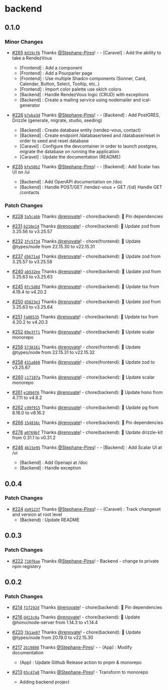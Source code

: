 # backend

## 0.1.0

### Minor Changes

- [#265](https://github.com/Stephane-Pires/caravel/pull/265) [`8d19cf6`](https://github.com/Stephane-Pires/caravel/commit/8d19cf643116e8c1f3e0e87aea4be24a2e945f21) Thanks [@Stephane-Pires](https://github.com/Stephane-Pires)! - - [Caravel] : Add the ability to take a RendezVous
  - [Frontend] : Add a <TakeRendezVousForm /> component
  - [Frontend] : Add a Pourparler page
  - [Frontend] : Use multiple Shadcn components (Sonner, Card, Calendar, Button, Select, Tooltip, etc..)
  - [Frontend] : Import color palette use oklch colors
  - [Backend] : Handle RendezVous logic (CRUD) with exceptions
  - [Backend] : Create a mailing service using nodemailer and ical-generator

- [#226](https://github.com/Stephane-Pires/caravel/pull/226) [`b7eba3d`](https://github.com/Stephane-Pires/caravel/commit/b7eba3de4fdc7f6bb4134664068d6c72ce2e1684) Thanks [@Stephane-Pires](https://github.com/Stephane-Pires)! - - [Backend] : Add PostGRES, Drizzle (generate, migrate, studio, seeding)
  - [Backend] : Create database entity (rendez-vous, contact)
  - [Backend] : Create endpoint /database/seed and /database/reset in order to seed and reset database
  - [Caravel] : Configure the devcontainer in order to launch postgres, migrate the database on running the application
  - [Caravel] : Update the documentation (README)

- [#235](https://github.com/Stephane-Pires/caravel/pull/235) [`bfe50b2`](https://github.com/Stephane-Pires/caravel/commit/bfe50b2ad3bc0a0cf8083012c78d5b620e3044e5) Thanks [@Stephane-Pires](https://github.com/Stephane-Pires)! - - [Backend] : Add Scalar has UI on /ui
  - [Backend] : Add OpenAPI documentation on /doc
  - [Backend] : Handle POST/GET /rendez-vous + GET /{id} Handle GET /contacts

### Patch Changes

- [#228](https://github.com/Stephane-Pires/caravel/pull/228) [`5a5cabb`](https://github.com/Stephane-Pires/caravel/commit/5a5cabb9c33e6f625bf9315714d483a6638a37b6) Thanks [@renovate](https://github.com/apps/renovate)! - chore(backend): 🧹 Pin dependencies

- [#231](https://github.com/Stephane-Pires/caravel/pull/231) [`6210e14`](https://github.com/Stephane-Pires/caravel/commit/6210e1439238603e2716e97401c187bea077091d) Thanks [@renovate](https://github.com/apps/renovate)! - chore(backend): 🧹 Update zod from 3.25.56 to v3.25.57

- [#232](https://github.com/Stephane-Pires/caravel/pull/232) [`3fc5f34`](https://github.com/Stephane-Pires/caravel/commit/3fc5f34db7c957db4cb96feea41e7019faa0e62a) Thanks [@renovate](https://github.com/apps/renovate)! - chore(frontend): 🧹 Update @types/node from 22.15.30 to v22.15.31

- [#237](https://github.com/Stephane-Pires/caravel/pull/237) [`d5671a4`](https://github.com/Stephane-Pires/caravel/commit/d5671a4367a0aada7dcb71ac411f996b4be203cf) Thanks [@renovate](https://github.com/apps/renovate)! - chore(backend): 🧹 Update zod from 3.25.57 to v3.25.58

- [#240](https://github.com/Stephane-Pires/caravel/pull/240) [`ab532ee`](https://github.com/Stephane-Pires/caravel/commit/ab532eeb000ad4df56a6cbc0ec2f5569dfac74a7) Thanks [@renovate](https://github.com/apps/renovate)! - chore(backend): 🧹 Update zod from 3.25.63 to v3.25.63

- [#245](https://github.com/Stephane-Pires/caravel/pull/245) [`0fc5d8d`](https://github.com/Stephane-Pires/caravel/commit/0fc5d8ddddadbe8212a4864ef1f791607b7785ba) Thanks [@renovate](https://github.com/apps/renovate)! - chore(backend): 🧹 Update tsx from 4.19.4 to v4.20.2

- [#250](https://github.com/Stephane-Pires/caravel/pull/250) [`d5823e3`](https://github.com/Stephane-Pires/caravel/commit/d5823e37c8343bfa4256cf72ff482520b8a59f6f) Thanks [@renovate](https://github.com/apps/renovate)! - chore(backend): 🧹 Update zod from 3.25.63 to v3.25.64

- [#251](https://github.com/Stephane-Pires/caravel/pull/251) [`fa00535`](https://github.com/Stephane-Pires/caravel/commit/fa0053589060a576e07b14c47efe08ceebe8dec3) Thanks [@renovate](https://github.com/apps/renovate)! - chore(backend): 🧹 Update tsx from 4.20.2 to v4.20.3

- [#252](https://github.com/Stephane-Pires/caravel/pull/252) [`09e3ff1`](https://github.com/Stephane-Pires/caravel/commit/09e3ff10cfdf4eb83e7a8a1c2020e39250bc061c) Thanks [@renovate](https://github.com/apps/renovate)! - chore(backend): 🧹 Update scalar monorepo

- [#256](https://github.com/Stephane-Pires/caravel/pull/256) [`5738161`](https://github.com/Stephane-Pires/caravel/commit/5738161bf8b296b6c8c841894a92d377b92de349) Thanks [@renovate](https://github.com/apps/renovate)! - chore(frontend): 🧹 Update @types/node from 22.15.31 to v22.15.32

- [#258](https://github.com/Stephane-Pires/caravel/pull/258) [`431a860`](https://github.com/Stephane-Pires/caravel/commit/431a8608d037d44d17dee55164c03d591d85ce20) Thanks [@renovate](https://github.com/apps/renovate)! - chore(frontend): 🧹 Update zod to v3.25.67

- [#260](https://github.com/Stephane-Pires/caravel/pull/260) [`c17107a`](https://github.com/Stephane-Pires/caravel/commit/c17107a4af2b2f0577a931054b74ea9f4ff11e61) Thanks [@renovate](https://github.com/apps/renovate)! - chore(backend): 🧹 Update scalar monorepo

- [#261](https://github.com/Stephane-Pires/caravel/pull/261) [`e18b6f6`](https://github.com/Stephane-Pires/caravel/commit/e18b6f61f4b05699b2cb66f2766f0f56b4c20a81) Thanks [@renovate](https://github.com/apps/renovate)! - chore(backend): 🧹 Update hono from 4.7.11 to v4.8.2

- [#262](https://github.com/Stephane-Pires/caravel/pull/262) [`c99f915`](https://github.com/Stephane-Pires/caravel/commit/c99f915b87b3014e1c603a28448d74730550038a) Thanks [@renovate](https://github.com/apps/renovate)! - chore(backend): 🧹 Update pg from 8.16.0 to v8.16.2

- [#266](https://github.com/Stephane-Pires/caravel/pull/266) [`154816c`](https://github.com/Stephane-Pires/caravel/commit/154816ce4942958684407612f0d2fb87202c63a2) Thanks [@renovate](https://github.com/apps/renovate)! - chore(backend): 🧹 Pin dependencies

- [#278](https://github.com/Stephane-Pires/caravel/pull/278) [`a0769bf`](https://github.com/Stephane-Pires/caravel/commit/a0769bf70bdfd55cca0f4559889dd98a3dce330a) Thanks [@renovate](https://github.com/apps/renovate)! - chore(backend): 🧹 Update drizzle-kit from 0.31.1 to v0.31.2

- [#246](https://github.com/Stephane-Pires/caravel/pull/246) [`4b15e95`](https://github.com/Stephane-Pires/caravel/commit/4b15e95d75d88fb25cbfb4976e32d79120cec0d5) Thanks [@Stephane-Pires](https://github.com/Stephane-Pires)! - - [Backend] : Add Scalar UI at /ui
  - [Backend] : Add Openapi at /doc
  - [Backend] : Handle exception

## 0.0.4

### Patch Changes

- [#224](https://github.com/Stephane-Pires/caravel/pull/224) [`da9123f`](https://github.com/Stephane-Pires/caravel/commit/da9123f0c4d5e774f40cc420a13a3386401835ba) Thanks [@Stephane-Pires](https://github.com/Stephane-Pires)! - - (Caravel) : Track changeset and version at root level
  - (Backend) : Update README

## 0.0.3

### Patch Changes

- [#222](https://github.com/Stephane-Pires/caravel/pull/222) [`718f6ae`](https://github.com/Stephane-Pires/caravel/commit/718f6aeeedfa50453310240076c27b137e9e1a44) Thanks [@Stephane-Pires](https://github.com/Stephane-Pires)! - Backend - change to private npm registery

## 0.0.2

### Patch Changes

- [#214](https://github.com/Stephane-Pires/caravel/pull/214) [`f1f292d`](https://github.com/Stephane-Pires/caravel/commit/f1f292d845aee25de3ad7aa20dc809626641f755) Thanks [@renovate](https://github.com/apps/renovate)! - chore(backend): 🧹 Pin dependencies

- [#216](https://github.com/Stephane-Pires/caravel/pull/216) [`d413c0a`](https://github.com/Stephane-Pires/caravel/commit/d413c0aea8fe5942b3dc773ca1aef25fef1800e7) Thanks [@renovate](https://github.com/apps/renovate)! - chore(backend): 🧹 Update @hono/node-server from 1.14.3 to v1.14.4

- [#220](https://github.com/Stephane-Pires/caravel/pull/220) [`7b1ae87`](https://github.com/Stephane-Pires/caravel/commit/7b1ae87237b5f20fbdb55c7f4b0b9a0e2713c35e) Thanks [@renovate](https://github.com/apps/renovate)! - chore(backend): 🧹 Update @types/node from 20.19.0 to v22.15.30

- [#217](https://github.com/Stephane-Pires/caravel/pull/217) [`2b19898`](https://github.com/Stephane-Pires/caravel/commit/2b19898efad6ecc4da5a2ee9d41e03f7fdb03c5d) Thanks [@Stephane-Pires](https://github.com/Stephane-Pires)! - - (App) : Modify documentation
  - (App) : Update Github Release action to pnpm & monorepo

- [#213](https://github.com/Stephane-Pires/caravel/pull/213) [`05c47a8`](https://github.com/Stephane-Pires/caravel/commit/05c47a8eb432f78ed940ff02266ebbde10c91ab5) Thanks [@Stephane-Pires](https://github.com/Stephane-Pires)! - Transform to monorepo
  - Adding backend project
